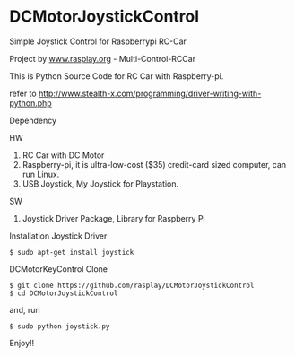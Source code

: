 DCMotorJoystickControl
=========

Simple Joystick Control for Raspberrypi RC-Car

Project by www.rasplay.org - Multi-Control-RCCar

This is Python Source Code for RC Car with Raspberry-pi.

refer to http://www.stealth-x.com/programming/driver-writing-with-python.php

Dependency

HW 
 1. RC Car with DC Motor
 2. Raspberry-pi, it is ultra-low-cost ($35) credit-card sized computer, can run Linux.
 3. USB Joystick, My Joystick for Playstation.
 
SW
 1. Joystick Driver Package, Library for Raspberry Pi

Installation Joystick Driver
```
$ sudo apt-get install joystick
```
DCMotorKeyControl Clone
```
$ git clone https://github.com/rasplay/DCMotorJoystickControl
$ cd DCMotorJoystickControl
```
and, run
```
$ sudo python joystick.py
```
Enjoy!!  
